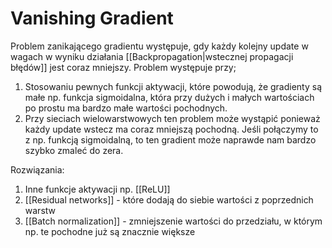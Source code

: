 # Vanishing Gradient

Problem zanikającego gradientu występuje, gdy każdy kolejny update w wagach w wyniku działania [[Backpropagation|wstecznej propagacji błędów]] jest coraz mniejszy. Problem występuje przy;

1. Stosowaniu pewnych funkcji aktywacji, które powodują, że gradienty są małe np. funkcja sigmoidalna, która przy dużych i małych wartościach po prostu ma bardzo małe wartości pochodnych. 
2. Przy sieciach wielowarstwowych ten problem może wystąpić ponieważ każdy update wstecz ma coraz mniejszą pochodną. Jeśli połączymy to z np. funkcją sigmoidalną, to ten gradient może naprawde nam bardzo szybko zmaleć do zera.

Rozwiązania:

1. Inne funkcje aktywacji np. [[ReLU]]
2. [[Residual networks]] - które dodają do siebie wartości z poprzednich warstw
3. [[Batch normalization]] - zmniejszenie wartości do przedziału, w którym np. te pochodne już są znacznie większe 